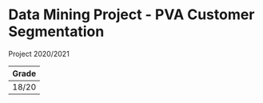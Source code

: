 # Data Mining Project - PVA Customer Segmentation
Project 2020/2021


| Grade                 |
|:---------------------:|
| 18/20|

